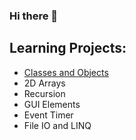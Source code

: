 ### Hi there 👋

## Learning Projects:
- [Classes and Objects](https://github.com/AxmartLearningProjects/CarStore)
- 2D Arrays
- Recursion
- GUI Elements
- Event Timer
- File IO and LINQ



<!--
**Axmart/Axmart** is a ✨ _special_ ✨ repository because its `README.md` (this file) appears on your GitHub profile.

Here are some ideas to get you started:

- 🔭 I’m currently working on ...
- 🌱 I’m currently learning ...
- 👯 I’m looking to collaborate on ...
- 🤔 I’m looking for help with ...
- 💬 Ask me about ...
- 📫 How to reach me: ...
- ⚡ Fun fact: ...
-->
